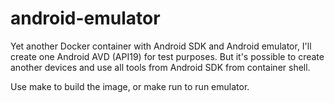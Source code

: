 # android-emulator
Yet another Docker container with Android SDK and Android emulator, I'll create one Android AVD (API19) for test purposes.
But it's possible to create another devices and use all tools from Android SDK from container shell.

Use make to build the image, or make run to run emulator.
